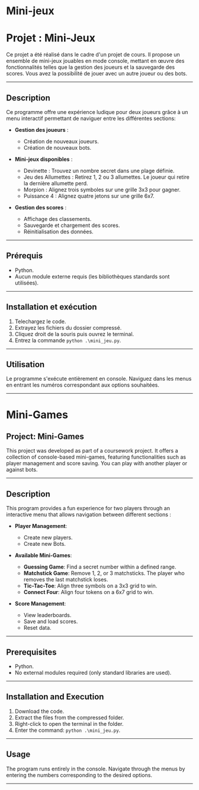 # Mini-jeux
# Projet : Mini-Jeux

Ce projet a été réalisé dans le cadre d'un projet de cours. Il propose un ensemble de mini-jeux jouables en mode console, mettant en œuvre des fonctionnalités telles que la gestion des joueurs et la sauvegarde des scores. Vous avez la possibilité de jouer avec un autre joueur ou des bots.

---

## **Description**
Ce programme offre une expérience ludique pour deux joueurs grâce à un menu interactif permettant de naviguer entre les différentes sections:

- **Gestion des joueurs** :
  - Création de nouveaux joueurs.
  - Création de nouveaux bots.
    
- **Mini-jeux disponibles** :
  - Devinette : Trouvez un nombre secret dans une plage définie.
  - Jeu des Allumettes : Retirez 1, 2 ou 3 allumettes. Le joueur qui retire la dernière allumette perd.
  - Morpion : Alignez trois symboles sur une grille 3x3 pour gagner.
  - Puissance 4 : Alignez quatre jetons sur une grille 6x7.
    
- **Gestion des scores** :
  - Affichage des classements.
  - Sauvegarde et chargement des scores.
  - Réinitialisation des données.

---

## **Prérequis**
- Python.
- Aucun module externe requis (les bibliothèques standards sont utilisées).

---

## **Installation et exécution**
1. Telechargez le code.
2. Extrayez les fichiers du dossier compressé.
3. Cliquez droit de la souris puis ouvrez le terminal.
4. Entrez la commande `python .\mini_jeu.py`.
   
---

## **Utilisation**
Le programme s'exécute entièrement en console. Naviguez dans les menus en entrant les numéros correspondant aux options souhaitées.

---

# Mini-Games
## Project: Mini-Games  

This project was developed as part of a coursework project. It offers a collection of console-based mini-games, featuring functionalities such as player management and score saving. You can play with another player or against bots.  

---  

## **Description**  
This program provides a fun experience for two players through an interactive menu that allows navigation between different sections :  

- **Player Management**:  
  - Create new players.  
  - Create new Bots.
    
- **Available Mini-Games**:  
  - **Guessing Game**: Find a secret number within a defined range.  
  - **Matchstick Game**: Remove 1, 2, or 3 matchsticks. The player who removes the last matchstick loses.  
  - **Tic-Tac-Toe**: Align three symbols on a 3x3 grid to win.  
  - **Connect Four**: Align four tokens on a 6x7 grid to win.  

- **Score Management**:  
  - View leaderboards.  
  - Save and load scores.  
  - Reset data.  

---  

## **Prerequisites**  
- Python.  
- No external modules required (only standard libraries are used).  

---  

## **Installation and Execution**  
1. Download the code.  
2. Extract the files from the compressed folder.  
3. Right-click to open the terminal in the folder.  
4. Enter the command: `python .\mini_jeu.py`.  

---  

## **Usage**  
The program runs entirely in the console. Navigate through the menus by entering the numbers corresponding to the desired options.  

---  
